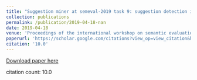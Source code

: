 ```yaml
---
title: "Suggestion miner at semeval-2019 task 9: suggestion detection in online forum using word graph"
collection: publications
permalink: /publication/2019-04-18-nan
date: 2019-04-18
venue: 'Proceedings of the international workshop on semantic evaluation'
paperurl: 'https://scholar.google.com/citations?view_op=view_citation&hl=en&user=CCckbEUAAAAJ&citation_for_view=CCckbEUAAAAJ:yD5IFk8b50cC'
citation: '10.0'
---
```

[Download paper here](https://scholar.google.com/citations?view_op=view_citation&hl=en&user=CCckbEUAAAAJ&citation_for_view=CCckbEUAAAAJ:yD5IFk8b50cC)

citation count: 10.0